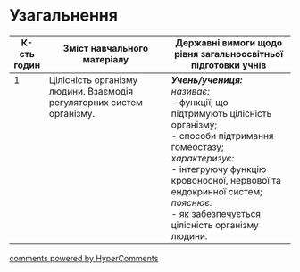 <div id="hypercomments_widget" class="js-hypercomments-widget invisible"></div>

# Узагальнення

<table>
  <tr>
    <td width="10%" align="center"><b>К-сть годин</b></td>  
    <td width="45%" align="center"><b>Зміст навчального матеріалу</b></td>
    <td width="45%" align="center"><b>Державні вимоги щодо рівня загальноосвітньої підготовки учнів</b></td>
  </tr>
<tbody>
  <tr>
<td width="10%" style="vertical-align:top !important;">1</td>
    <td width="45%" style="vertical-align:top !important;">
Цілісність організму людини. Взаємодія регуляторних систем організму.
</td>
    <td width="45%" style="vertical-align:top !important;">
<i><b>Учень/учениця:</b></i><br>
<i>називає:</i><br>
- функції, що підтримують цілісність організму;<br>
- способи підтримання гомеостазу;<br>
<i>характеризує:</i><br>
- інтегруючу функцію кровоносної, нервової та ендокринної систем;<br>
<i>пояснює:</i><br>
- як забезпечується цілісність організму людини.</td>
</tr>
</tbody>
</table>

<div class="js-hypercomments-container">
<a href="http://hypercomments.com" class="hc-link" title="comments widget">comments powered by HyperComments</a>
</div>